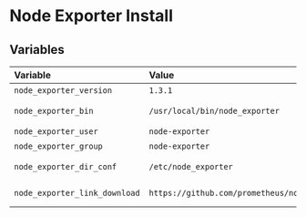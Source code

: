 # Node Exporter Install

## Variables

| Variable | Value | Description |
| :--- | :--- | :--- |
| `node_exporter_version` | `1.3.1` | NE version |
| `node_exporter_bin` | `/usr/local/bin/node_exporter` | NE directory  |
| `node_exporter_user` | `node-exporter` | NE user |
| `node_exporter_group` | `node-exporter` | NE group |
| `node_exporter_dir_conf` | `/etc/node_exporter` | NE config directory |
| `node_exporter_link_download` | `https://github.com/prometheus/node_exporter/releases/download/` | Download link  |
